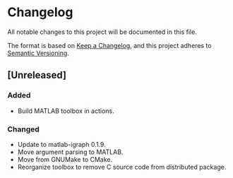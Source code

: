 # Changelog

All notable changes to this project will be documented in this file.

The format is based on [Keep a Changelog](https://keepachangelog.com/en/1.0.0/),
and this project adheres to [Semantic Versioning](https://semver.org/spec/v2.0.0.html).

## [Unreleased]

### Added

- Build MATLAB toolbox in actions.

### Changed

- Update to matlab-igraph 0.1.9.
- Move argument parsing to MATLAB.
- Move from GNUMake to CMake.
- Reorganize toolbox to remove C source code from distributed package.
